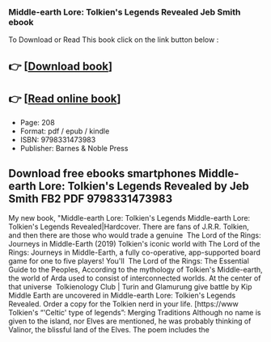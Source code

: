 ### Middle-earth Lore: Tolkien's Legends Revealed Jeb Smith ebook

To Download or Read This book click on the link button below :

## 👉  [**[Download book](http://filesbooks.info/download.php?group=book&from=github.com&id=717584&lnk=1064 "Download book")**]

## 👉  [**[Read online book](http://filesbooks.info/download.php?group=book&from=github.com&id=717584&lnk=1064 "Read online book")**]


* Page: 208
* Format: pdf / epub / kindle
* ISBN: 9798331473983
* Publisher: Barnes &amp; Noble Press



## Download free ebooks smartphones Middle-earth Lore: Tolkien's Legends Revealed by Jeb Smith FB2 PDF 9798331473983



 My new book, &quot;Middle-earth Lore: Tolkien&#039;s Legends Middle-earth Lore: Tolkien&#039;s Legends Revealed|Hardcover. There are fans of J.R.R. Tolkien, and then there are those who would trade a genuine 
 The Lord of the Rings: Journeys in Middle-Earth (2019) Tolkien&#039;s iconic world with The Lord of the Rings: Journeys in Middle-Earth, a fully co-operative, app-supported board game for one to five players! You&#039;ll 
 The Lord of the Rings: The Essential Guide to the Peoples, According to the mythology of Tolkien&#039;s Middle-earth, the world of Arda used to consist of interconnected worlds. At the center of that universe 
 Tolkienology Club | Turin and Glamurung give battle by Kip Middle Earth are uncovered in Middle-earth Lore: Tolkien&#039;s Legends Revealed. Order a copy for the Tolkien nerd in your life. [https://www 
 Tolkien&#039;s “&#039;Celtic&#039; type of legends”: Merging Traditions Although no name is given to the island, nor Elves are mentioned, he was probably thinking of Valinor, the blissful land of the Elves. The poem includes the 





